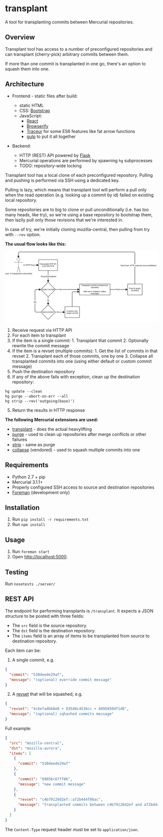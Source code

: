 transplant
==========

A tool for transplanting commits between Mercurial repositories.

Overview
--------

Transplant tool has access to a number of preconfigured repositories and
can transplant (cherry-pick) arbitrary commits between them.

If more than one commit is transplanted in one go, there's an option to
squash them into one.


Architecture
------------

* Frontend - static files after build:
  * static HTML
  * CSS: [Bootstrap](http://getbootstrap.com/)
  * JavaScript:
    * [React](http://facebook.github.io/react/)
    * [Browserify](http://browserify.org/)
    * [Traceur](https://github.com/google/traceur-compiler)
      for some ES6 features like fat arrow functions
    * [gulp](http://gulpjs.com/) to put it all together

* Backend:
  * HTTP (REST) API powered by [Flask](http://flask.pocoo.org/)
  * Mercurial operations are performed by spawning `hg` subprocesses
  * TODO: repository-wide locking

Transplant tool has a local clone of each preconfigured repository.
Pulling and pushing is performed via SSH using a dedicated key.

Pulling is lazy, which means that transplant tool will perform a pull
only when the read operation (e.g. looking up a commit by id) failed
on existing local repository.

Some repositories are to big to clone or pull unconditionally
(i.e. has too many heads, like try), so we're using a base repository
to bootstrap them, then lazily pull only those revisions that we're interested in.

In case of try, we're initially cloning mozilla-central, then pulling from
try with `--rev` option.

**The usual flow looks like this:**

![Diagram](transplant.png)

1. Receive request via HTTP API
2. For each item to transplant
  1. If the item is a single commit:
    1. Transplant that commit
    2. Optionally rewrite the commit message
  2. If the item is a revset (multiple commits):
    1. Get the list of commits in that revset
    2. Transplant each of those commits, one by one
    3. Collapse all transplanted commits into one
    (using either default or custom commit message)
3. Push the destination repository
4. If any of the above fails with exception, clean up the destination repository:

  ```
  hg update --clean
  hg purge --abort-on-err --all
  hg strip --rev('outgoing(base)')
  ```

5. Return the results in HTTP response

**The following Mercurial extensions are used:**

* [transplant](http://mercurial.selenic.com/wiki/TransplantExtension) -
does the actual heavylifting
* [purge](http://mercurial.selenic.com/wiki/PurgeExtension) -
used to clean up repositories after merge conflicts or other failures
* [strip](http://mercurial.selenic.com/wiki/StripExtension) -
same as purge
* [collapse](http://mercurial.selenic.com/wiki/CollapseExtension) (vendored) -
used to squash multiple commits into one


Requirements
------------

* Python 2.7 + pip
* Mercurial 3.1.1+
* Properly configured SSH access to source and destination repositories
* [Foreman](http://ddollar.github.io/foreman/) (development only)


Installation
------------

1. Run `pip install -r requirements.txt`
3. Run `npm install`


Usage
-----

1. Run `foreman start`
2. Open [http://localhost:5000](http://localhost:5000/).


Testing
-------

Run `nosetests ./server/`


REST API
--------

The endpoint for performing transplants is `/transplant`.
It expects a JSON structure to be posted with three fields:

* The `src` field is the source repository.
* The `dst` field is the destination repository.
* The `items` field is an array of items to be transplanted from source to destination repository.

Each item can be:

1. A single commit, e.g.

  ```json
  {
    "commit": "530deede29af",
    "message": "(optional) override commit message"
  }
  ```

2. A [revset](http://www.selenic.com/hg/help/revsets) that will be squashed, e.g.

  ```json
  {
    "revset": "4c6efadbb0e0 + 035d8c4536cc + 4095850df1d8",
    "message": "(optional) sqhashed commits message"
  }
  ```

Full example:

```json
{
  "src": "mozilla-central",
  "dst": "mozilla-aurora",
  "items": [
    {
      "commit": "530deede29af"
    },
    {
      "commit": "89056c67ff86",
      "message": "new commit message"
    },
    {
      "revset": "c4b79128d2ef::a72b444f86ac",
      "message": "transplanted commits between c4b79128d2ef and a72b444f86ac"
    }
  ]
}
```

The `Content-Type` request header must be set to `application/json`.
